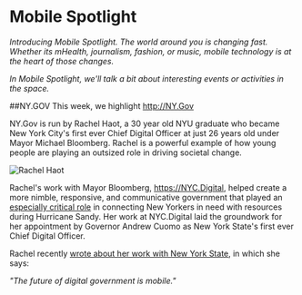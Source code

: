 # Mobile Spotlight

*Introducing Mobile Spotlight.  The world around you is changing fast.  Whether its mHealth, journalism, fashion, or music, mobile technology is at the heart of those changes.* 

*In Mobile Spotlight, we'll talk a bit about interesting events or activities in the space.*

##NY.GOV
This week, we highlight http://NY.Gov  

NY.Gov is run by Rachel Haot, a 30 year old NYU graduate who became New York City's first ever Chief Digital Officer at just 26 years old under Mayor Michael Bloomberg.  Rachel is a powerful example of how young people are playing an outsized role in driving societal change.

![Rachel Haot](http://1.bp.blogspot.com/-QeW0jsIP9Cw/US0na1jIDII/AAAAAAAAAU4/5AHfvz6V8U8/s1600/rachel_haot_with_phone.png)

Rachel's work with Mayor Bloomberg, https://NYC.Digital, helped create a more nimble, responsive, and communicative government that played an [especially critical role](http://techcrunch.com/2013/01/11/data-and-digital-saved-lives-in-nyc-during-hurricane-sandy/) in connecting New Yorkers in need with resources during Hurricane Sandy.  Her work at NYC.Digital laid the groundwork for her appointment by Governor Andrew Cuomo as New York State's first ever Chief Digital Officer.

Rachel recently [wrote about her work with New York State](http://https://medium.com/@rachelhaot/what-ny-gov-taught-us-about-service-design-284e507a2e75), in which she says:

  *"The future of digital government is mobile."*




